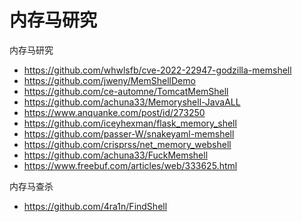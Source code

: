 # 内存马研究
内存马研究

- https://github.com/whwlsfb/cve-2022-22947-godzilla-memshell
- https://github.com/jweny/MemShellDemo
- https://github.com/ce-automne/TomcatMemShell
- https://github.com/achuna33/Memoryshell-JavaALL
- https://www.anquanke.com/post/id/273250
- https://github.com/iceyhexman/flask_memory_shell
- https://github.com/passer-W/snakeyaml-memshell
- https://github.com/crisprss/net_memory_webshell
- https://github.com/achuna33/FuckMemshell
- https://www.freebuf.com/articles/web/333625.html

内存马查杀

- https://github.com/4ra1n/FindShell